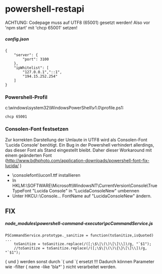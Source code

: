 # powershell-restapi

ACHTUNG: Codepage muss auf UTF8 (65001) gesetzt werden! Also vor 'npm start' mit 'chcp 65001' setzen!


##### config.json
    {
        "server": {
            "port": 3100
        },
        "ipWhitelist": [
            "127.0.0.1","::1",
            "194.15.252.254"
        ]
    }

### Powershell-Profil
c:\windows\system32\WindowsPowerShell\v1.0\profile.ps1:

    chcp 65001

### Consolen-Font festsetzen
Zur korrekten Darstellung der Umlaute in UTF8 wird als Consolen-Font 'Lucida Console' benötigt. Ein Bug in der Powershell verhindert allerdings, das dieser Font als Stand eingestellt bleibt. Daher dieser Workaround mit einem geänderten Font  
(http://www.bdhphoto.com/application-downloads/powershell-font-fix-lucida/ )
* \consolefont\lucon1.ttf installieren
* In HKLM:\\SOFTWARE\Microsoft\WindowsNT\CurrentVersion\Console\TrueTypeFont "Lucida Console" in "LucidaConsoleNew" umbennen
* Unter HKCU::\Console\...  FontName auf "LucidaConsoleNew" ändern.

## FIX
##### node_modules\powershell-command-executor\pcCommandService.js

    PSCommandService.prototype._sanitize = function(toSanitize,isQuoted)
    ...
        toSanitize = toSanitize.replace(/([;\$\|\(\)\[\]\\])/g, "`$1");
        //toSanitize = toSanitize.replace(/([;\$\|\(\)\{\}\[\]\\])/g, "`$1");

{ und } werden sonst durch \`{ und \`{ ersetzt !!!
Dadurch können Parameter wie -filter { name -like 'bla*' } nicht verarbeitet werden.